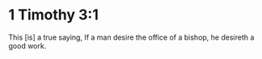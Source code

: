 # 1 Timothy 3:1

This [is] a true saying, If a man desire the office of a bishop, he desireth a good work.